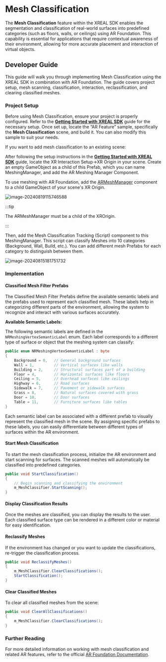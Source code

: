 # Mesh Classification

The **Mesh Classification** feature within the XREAL SDK enables the segmentation and classification of real-world surfaces into predefined categories (such as floors, walls, or ceilings) using AR Foundation. This capability is essential for applications that require contextual awareness of their environment, allowing for more accurate placement and interaction of virtual objects.

## Developer Guide

This guide will walk you through implementing Mesh Classification using the XREAL SDK in combination with AR Foundation. The guide covers project setup, mesh scanning, classification, interaction, reclassification, and clearing classified meshes.

### Project Setup

Before using Mesh Classification, ensure your project is properly configured. Refer to the [**Getting Started with XREAL SDK**](../02_Getting%20Started%20with%20XREAL%20SDK.md) guide for the necessary setup. Once set up, locate the “AR Feature” sample, specifically the **Mesh Classification** scene, and build it. You can also modify this sample to suit your needs.

If you want to add mesh classification to an existing scene:

After following the setup instructions in the [**Getting Started with XREAL SDK**](../02_Getting%20Started%20with%20XREAL%20SDK.md) guide, locate the XR Interaction Setup->XR Origin in your scene. Create an empty GameObject as a child of this Prefab, which you can name MeshingManager, and add the AR Meshing Manager Component.

To use meshing with AR Foundation, add the [ARMeshManager](https://docs.unity3d.com/Packages/com.unity.xr.arfoundation@6.0/api/UnityEngine.XR.ARFoundation.ARMeshManager.html) component to a child GameObject of your scene's XR Origin.

![image-20240819115746588](https://pub-8dffc52979c34362aa2dbe3a43f0792a.r2.dev/image-20240819115746588.png)

:::tip

The ARMeshManager must be a child of the XROrigin.

:::

Then, add the Mesh Classification Tracking (Script) component to this MeshingManager. This script can classify Meshes into 10 categories (Background, Wall, Build, etc.). You can add different mesh Prefabs for each category to distinguish between them.

![image-20240815181751732](https://pub-8dffc52979c34362aa2dbe3a43f0792a.r2.dev/image-20240815181751732.png)

### Implementation

#### Classified Mesh Filter Prefabs

The Classified Mesh Filter Prefabs define the available semantic labels and the prefabs used to represent each classified mesh. These labels help in categorizing different parts of the environment, allowing the system to recognize and interact with various surfaces accurately.

**Available Semantic Labels:**

The following semantic labels are defined in the `NRMeshingVertexSemanticLabel` enum. Each label corresponds to a different type of surface or object that the meshing system can classify:

```csharp
public enum NRMeshingVertexSemanticLabel : byte
{
    Background = 0,   // General background surfaces
    Wall = 1,         // Vertical surfaces like walls
    Building = 2,     // Structural surfaces part of a building
    Floor = 4,        // Horizontal surfaces like floors
    Ceiling = 5,      // Overhead surfaces like ceilings
    Highway = 6,      // Road surfaces
    Sidewalk = 7,     // Pavement or sidewalk surfaces
    Grass = 8,        // Natural surfaces covered with grass
    Door = 10,        // Door surfaces
    Table = 11,       // Furniture surfaces like tables
}
```

Each semantic label can be associated with a different prefab to visually represent the classified mesh in the scene. By assigning specific prefabs to these labels, you can easily differentiate between different types of surfaces within the AR environment.

#### Start Mesh Classification

To start the mesh classification process, initialize the AR environment and start scanning for surfaces. The scanned meshes will automatically be classified into predefined categories.

```csharp
public void StartClassification()
{
    // Begin scanning and classifying the environment
    m_MeshClassifier.StartScanning();
}
```

#### Display Classification Results

Once the meshes are classified, you can display the results to the user. Each classified surface type can be rendered in a different color or material for easy identification.

#### Reclassify Meshes

If the environment has changed or you want to update the classifications, re-trigger the classification process.

```csharp
public void ReclassifyMeshes()
{
    m_MeshClassifier.ClearClassifications();
    StartClassification();
}
```

#### Clear Classified Meshes

To clear all classified meshes from the scene:

```csharp
public void ClearAllClassifications()
{
    m_MeshClassifier.ClearClassifications();
}
```

### Further Reading

For more detailed information on working with mesh classification and related AR features, refer to the official [AR Foundation Documentation](https://docs.unity3d.com/Packages/com.unity.xr.arfoundation@6.0/manual/index.html).
